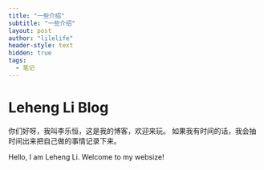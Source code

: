 ```yaml
---
title: "一些介绍"
subtitle: "一些介绍"
layout: post
author: "lilelife"
header-style: text
hidden: true
tags:
  - 笔记
---
```

Leheng Li Blog
========

你们好呀，我叫李乐恒，这是我的博客，欢迎来玩。
如果我有时间的话，我会抽时间出来把自己做的事情记录下来。

Hello, I am Leheng Li. Welcome to my websize! 